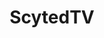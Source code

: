 ---
title: ScytedTV
deprecated: false
hidden: false
link:
  new_tab: true
  url: https://www.scyted.tv/
metadata:
  robots: index
---